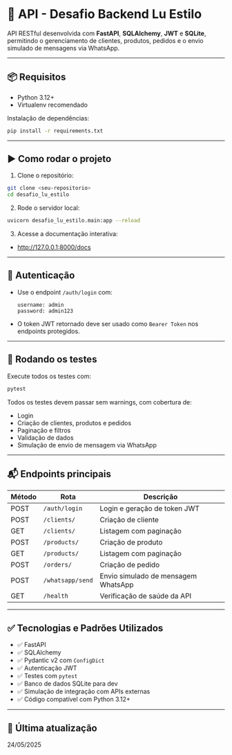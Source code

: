 # 🚀 API - Desafio Backend Lu Estilo

API RESTful desenvolvida com **FastAPI**, **SQLAlchemy**, **JWT** e **SQLite**, permitindo o gerenciamento de clientes, produtos, pedidos e o envio simulado de mensagens via WhatsApp.

---

## 📦 Requisitos

- Python 3.12+
- Virtualenv recomendado

Instalação de dependências:
```bash
pip install -r requirements.txt
```

---

## ▶️ Como rodar o projeto

1. Clone o repositório:
```bash
git clone <seu-repositorio>
cd desafio_lu_estilo
```

2. Rode o servidor local:
```bash
uvicorn desafio_lu_estilo.main:app --reload
```

3. Acesse a documentação interativa:
- http://127.0.0.1:8000/docs

---

## 🔐 Autenticação

- Use o endpoint `/auth/login` com:
  ```
  username: admin
  password: admin123
  ```
- O token JWT retornado deve ser usado como `Bearer Token` nos endpoints protegidos.

---

## 🧪 Rodando os testes

Execute todos os testes com:
```bash
pytest
```

Todos os testes devem passar sem warnings, com cobertura de:
- Login
- Criação de clientes, produtos e pedidos
- Paginação e filtros
- Validação de dados
- Simulação de envio de mensagem via WhatsApp

---

## 📬 Endpoints principais

| Método | Rota                 | Descrição                             |
|--------|----------------------|---------------------------------------|
| POST   | `/auth/login`        | Login e geração de token JWT          |
| POST   | `/clients/`          | Criação de cliente                    |
| GET    | `/clients/`          | Listagem com paginação                |
| POST   | `/products/`         | Criação de produto                    |
| GET    | `/products/`         | Listagem com paginação                |
| POST   | `/orders/`           | Criação de pedido                     |
| POST   | `/whatsapp/send`     | Envio simulado de mensagem WhatsApp   |
| GET    | `/health`            | Verificação de saúde da API           |

---

## ✅ Tecnologias e Padrões Utilizados

- ✅ FastAPI
- ✅ SQLAlchemy
- ✅ Pydantic v2 com `ConfigDict`
- ✅ Autenticação JWT
- ✅ Testes com `pytest`
- ✅ Banco de dados SQLite para dev
- ✅ Simulação de integração com APIs externas
- ✅ Código compatível com Python 3.12+

---

## 📅 Última atualização

24/05/2025
